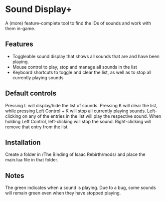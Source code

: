 # Sound Display+
A (more) feature-complete tool to find the IDs of sounds and work with them in-game.

## Features
  - Toggleable sound display that shows all sounds that are and have been playing.
  - Mouse control to play, stop and manage all sounds in the list
  - Keyboard shortcuts to toggle and clear the list, as well as to stop all currently playing sounds

## Default controls
Pressing L will display/hide the list of sounds.
Pressing K will clear the list, while pressing Left Control + K will stop all currently playing sounds.
Left-clicking on any of the entries in the list will play the respective sound. When holding Left Control, left-clicking will stop the sound.  Right-clicking will remove that entry from the list.

## Installation
Create a folder in /The Binding of Isaac Rebirth/mods/ and place the main.lua file in that folder.

## Notes
The green indicates when a sound is playing. Due to a bug, some sounds will remain green even when they have stopped playing. 
<!-- Thanks Nicalis -->

